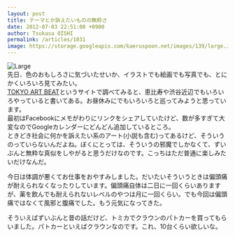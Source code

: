 ```yaml
---
layout: post
title: テーマとか訴えたいものの無粋さ
date: 2012-07-03 22:51:00 +0900
author: Tsukasa OISHI
permalink: /articles/1031
image: https://storage.googleapis.com/kaeruspoon.net/images/139/large.JPG?1341323475
---
```



![Large](https://storage.googleapis.com/kaeruspoon.net/images/139/large.JPG?1341323475)  
先日、色のおもしろさに気づいたせいか、イラストでも絵画でも写真でも、とにかくいろいろ見てみたい。  
 [TOKYO ART BEAT](http://www.tokyoartbeat.com/)というサイトで調べてみると、恵比寿や渋谷近辺でもいろいろやっていると書いてある。お昼休みにでもいろいろと巡ってみようと思っています。  
最初はFacebookにメモがわりにリンクをシェアしていたけど、数が多すぎて大変なのでGoogleカレンダーにどんどん追加しているところ。  
ときどき社会に何かを訴えたい系のアート(小説も含む)ってあるけど、そういうのっていらないんだよね。ぼくにとっては、そういうの邪魔でしかなくて、ずいぶんと無粋な真似をしやがると思うだけなのです。こっちはただ普通に楽しみたいだけなんだ。  

今日は体調が悪くてお仕事をおやすみしました。だいたいそういうときは偏頭痛が耐えられなくなったりしています。偏頭痛自体は二日に一回くらいありますが、薬を飲んでも耐えられないレベルのやつは月に一回くらい。でも今回は偏頭痛ではなくて風邪と腹痛でした。もう元気になってきた。  

そういえばずいぶんと昔の話だけど、トミカでクラウンのパトカーを買ってもらいました。パトカーといえばクラウンなのです。これ、10台くらい欲しいな。  

